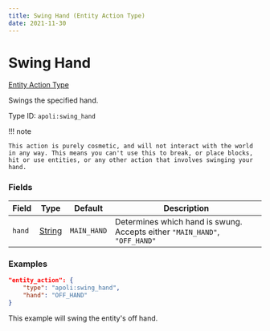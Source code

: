 ```yaml
---
title: Swing Hand (Entity Action Type)
date: 2021-11-30
---
```


# Swing Hand

[Entity Action Type](../entity_action_types.md)

Swings the specified hand.

Type ID: `apoli:swing_hand`

!!! note

    This action is purely cosmetic, and will not interact with the world in any way. This means you can't use this to break, or place blocks, hit or use entities, or any other action that involves swinging your hand.


### Fields

Field  | Type | Default | Description
-------|------|---------|-------------
`hand` | [String](../data_types/string.md) | `MAIN_HAND` | Determines which hand is swung. Accepts either `"MAIN_HAND"`, `"OFF_HAND"`



### Examples

```json
"entity_action": {
    "type": "apoli:swing_hand",
    "hand": "OFF_HAND"
}
```

This example will swing the entity's off hand.
